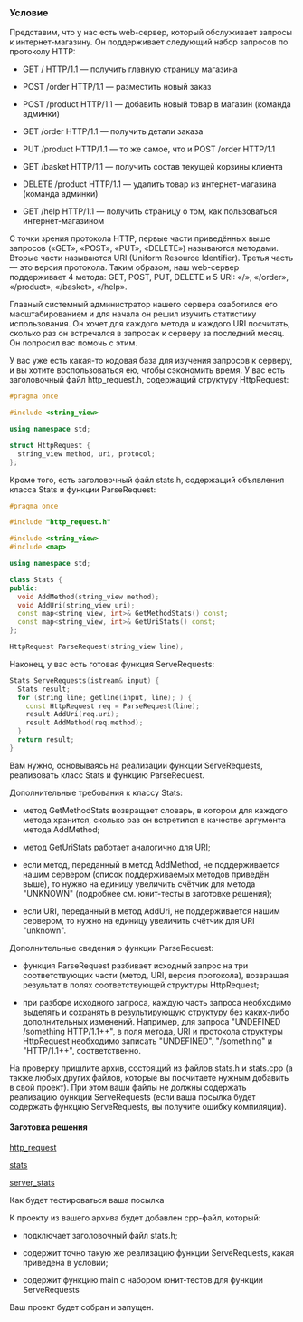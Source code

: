 ### Условие

Представим, что у нас есть web-сервер, который обслуживает запросы к интернет-магазину. Он поддерживает следующий набор запросов по протоколу HTTP:

* GET / HTTP/1.1 — получить главную страницу магазина

* POST /order HTTP/1.1 — разместить новый заказ

* POST /product HTTP/1.1 — добавить новый товар в магазин (команда админки)

* GET /order HTTP/1.1 — получить детали заказа

* PUT /product HTTP/1.1 — то же самое, что и POST /order HTTP/1.1

* GET /basket HTTP/1.1 — получить состав текущей корзины клиента

* DELETE /product HTTP/1.1 — удалить товар из интернет-магазина (команда админки)

* GET /help HTTP/1.1 — получить страницу о том, как пользоваться интернет-магазином

С точки зрения протокола HTTP, первые части приведённых выше запросов («GET», «POST», «PUT», «DELETE») называются методами. Вторые части называются URI (Uniform Resource Identifier). Третья часть — это версия протокола. Таким образом, наш web-сервер поддерживает 4 метода: GET, POST, PUT, DELETE и 5 URI: «/», «/order», «/product», «/basket», «/help».

Главный системный администратор нашего сервера озаботился его масштабированием и для начала он решил изучить статистику использования. Он хочет для каждого метода и каждого URI посчитать, сколько раз он встречался в запросах к серверу за последний месяц. Он попросил вас помочь с этим.

У вас уже есть какая-то кодовая база для изучения запросов к серверу, и вы хотите воспользоваться ею, чтобы сэкономить время. У вас есть заголовочный файл http_request.h, содержащий структуру HttpRequest:

```cpp
#pragma once

#include <string_view>

using namespace std;

struct HttpRequest {
  string_view method, uri, protocol;
};
```

Кроме того, есть заголовочный файл stats.h, содержащий объявления класса Stats и функции ParseRequest:  

```cpp
#pragma once

#include "http_request.h"

#include <string_view>
#include <map>

using namespace std;

class Stats {
public:
  void AddMethod(string_view method);
  void AddUri(string_view uri);
  const map<string_view, int>& GetMethodStats() const;
  const map<string_view, int>& GetUriStats() const;
};

HttpRequest ParseRequest(string_view line);
```

Наконец, у вас есть готовая функция ServeRequests:

```cpp
Stats ServeRequests(istream& input) {
  Stats result;
  for (string line; getline(input, line); ) {
    const HttpRequest req = ParseRequest(line);
    result.AddUri(req.uri);
    result.AddMethod(req.method);
  }
  return result;
}
```

Вам нужно, основываясь на реализации функции ServeRequests, реализовать класс Stats и функцию ParseRequest.

Дополнительные требования к классу Stats:

* метод GetMethodStats возвращает словарь, в котором для каждого метода хранится, сколько раз он встретился в качестве аргумента метода AddMethod;

* метод GetUriStats работает аналогично для URI;

* если метод, переданный в метод AddMethod, не поддерживается нашим сервером (список поддерживаемых методов приведён выше), то нужно на единицу увеличить счётчик для метода "UNKNOWN" (подробнее см. юнит-тесты в заготовке решения);

* если URI, переданный в метод AddUri, не поддерживается нашим сервером, то нужно на единицу увеличить счётчик для URI "unknown".

Дополнительные сведения о функции ParseRequest:

* функция ParseRequest разбивает исходный запрос на три соответствующих части (метод, URI, версия протокола), возвращая результат в полях соответствующей структуры HttpRequest;

* при разборе исходного запроса, каждую часть запроса необходимо выделять и сохранять в результирующую структуру без каких-либо дополнительных изменений. Например, для запроса "UNDEFINED /something HTTP/1.1++", в поля метода, URI и протокола структуры HttpRequest необходимо записать "UNDEFINED", "/something" и "HTTP/1.1++", соответственно.

На проверку пришлите архив, состоящий из файлов stats.h и stats.cpp (а также любых других файлов, которые вы посчитаете нужным добавить в свой проект). При этом ваши файлы не должны содержать реализацию функции ServeRequests (если ваша посылка будет содержать функцию ServeRequests, вы получите ошибку компиляции).

#### Заготовка решения

[http_request](Utilities/http_request.h)

[stats](Utilities/stats.h)

[server_stats](Utilities/server_stats.cpp)

Как будет тестироваться ваша посылка

К проекту из вашего архива будет добавлен cpp-файл, который:

* подключает заголовочный файл stats.h;

* содержит точно такую же реализацию функции ServeRequests, какая приведена в условии;

* содержит функцию main с набором юнит-тестов для функции ServeRequests

Ваш проект будет собран и запущен.